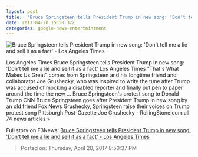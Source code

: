 ```yaml
---
layout: post
title:  "Bruce Springsteen tells President Trump in new song: 'Don't tell me a lie and sell it as a fact' - Los Angeles Times"
date: 2017-04-20 15:50:37Z
categories: google-news-entertaintment
---
```


![Bruce Springsteen tells President Trump in new song: 'Don't tell me a lie and sell it as a fact' - Los Angeles Times](http://www.trbimg.com/img-58f8da6b/turbine/la-et-entertainment-news-updates-april-bruce-springsteen-trump-protest-song-1492698276)

Los Angeles Times Bruce Springsteen tells President Trump in new song: 'Don't tell me a lie and sell it as a fact' Los Angeles Times “That's What Makes Us Great” comes from Springsteen and his longtime friend and collaborator Joe Grushecky, who was inspired to write the tune after Trump was accused of mocking a disabled reporter and finally put pen to paper around the time the new ... Bruce Springsteen's protest song to Donald Trump CNN Bruce Springsteen goes after President Trump in new song by an old friend Fox News Grushecky, Springsteen raise their voices on Trump protest song Pittsburgh Post-Gazette Joe Grushecky - RollingStone.com all 74 news articles »


Full story on F3News: [Bruce Springsteen tells President Trump in new song: 'Don't tell me a lie and sell it as a fact' - Los Angeles Times](http://www.f3nws.com/n/xgmZnB)

> Posted on: Thursday, April 20, 2017 8:50:37 PM
